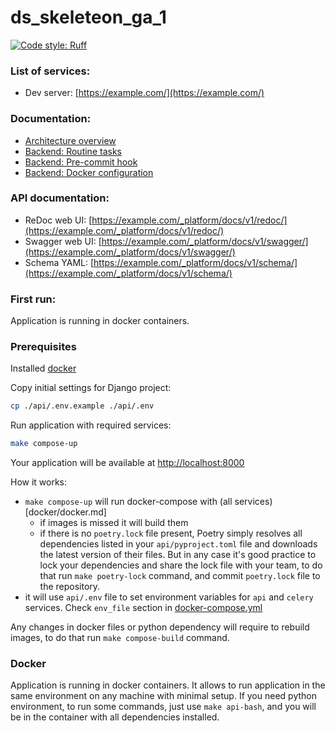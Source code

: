 # ds_skeleteon_ga_1

[![Code style: Ruff](https://img.shields.io/endpoint?url=https://raw.githubusercontent.com/astral-sh/ruff/main/assets/badge/v2.json)](https://docs.astral.sh/ruff/formatter/)

### List of services: ###

* Dev server: [https://example.com/](https://example.com/)

### Documentation: ###

* [Architecture overview](docs/architecture_overview.md)
* [Backend: Routine tasks](docs/commands.md)
* [Backend: Pre-commit hook](docs/pre_commit_hook.md)
* [Backend: Docker configuration](docs/docker.md)

### API documentation: ###

* ReDoc web UI: [https://example.com/_platform/docs/v1/redoc/](https://example.com/_platform/docs/v1/redoc/)
* Swagger web UI: [https://example.com/_platform/docs/v1/swagger/](https://example.com/_platform/docs/v1/swagger/)
* Schema YAML: [https://example.com/_platform/docs/v1/schema/](https://example.com/_platform/docs/v1/schema/)

### First run: ###
Application is running in docker containers. 

### Prerequisites
Installed [docker](https://docs.docker.com/engine/install/)

Copy initial settings for Django project:

```bash
cp ./api/.env.example ./api/.env
```

Run application with required services:

```bash
make compose-up
```

Your application will be available at [http://localhost:8000](http://localhost:8000)

How it works:
 - `make compose-up` will run docker-compose with (all services)[docker/docker.md]
   - if images is missed it will build them
   - if there is no `poetry.lock` file present, Poetry simply resolves all dependencies listed in your 
     `api/pyproject.toml` file and downloads the latest version of their files. 
     But in any case it's good practice to lock your dependencies and share the lock file with your team, 
     to do that run `make poetry-lock` command, and commit `poetry.lock` file to the repository.
 - it will use `api/.env` file to set environment variables for `api` and `celery` services. Check `env_file` section in [docker-compose.yml](docker/docker-compose.yml)

Any changes in docker files or python dependency will require to rebuild images, to do that run `make compose-build` command.

### Docker
Application is running in docker containers. It allows to run application in the same environment on any machine with 
minimal setup. 
If you need python environment, to run some commands, just use `make api-bash`, and you will be in the container with
all dependencies installed.

